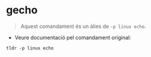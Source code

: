 # gecho

> Aquest comandament és un àlies de `-p linux echo`.

- Veure documentació pel comandament original:

`tldr -p linux echo`
